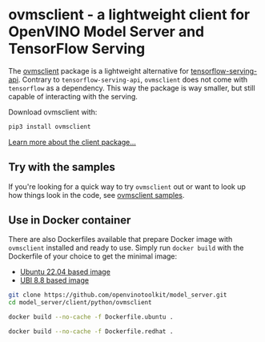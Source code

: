 # ovmsclient - a lightweight client for OpenVINO Model Server and TensorFlow Serving

The [ovmsclient](https://pypi.org/project/ovmsclient/) package is a lightweight alternative for [tensorflow-serving-api](https://pypi.org/project/tensorflow-serving-api/). Contrary to `tensorflow-serving-api`, `ovmsclient` does not come with `tensorflow` as a dependency. This way the package is way smaller, but still capable of interacting with the serving. 

Download ovmsclient with:

```bash
pip3 install ovmsclient
```

[Learn more about the client package...](lib)


## Try with the samples

If you're looking for a quick way to try `ovmsclient` out or want to look up how things look in the code, see [ovmsclient samples](samples).

## Use in Docker container

There are also Dockerfiles available that prepare Docker image with `ovmsclient` installed and ready to use.
Simply run `docker build` with the Dockerfile of your choice to get the minimal image:
- [Ubuntu 22.04 based image](Dockerfile.ubuntu)
- [UBI 8.8 based image](Dockerfile.redhat)

```bash
git clone https://github.com/openvinotoolkit/model_server.git
cd model_server/client/python/ovmsclient

docker build --no-cache -f Dockerfile.ubuntu .

docker build --no-cache -f Dockerfile.redhat .
```